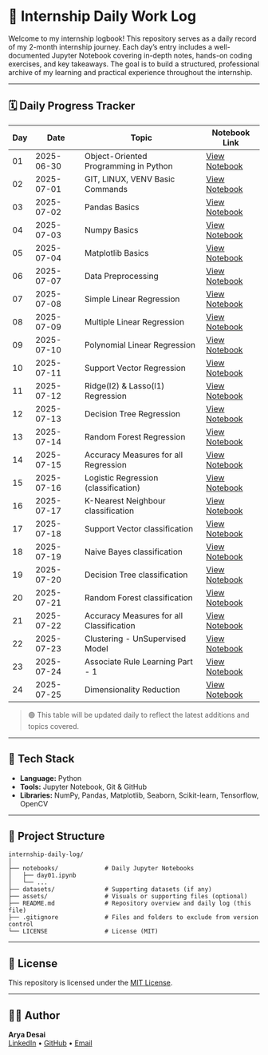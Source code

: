 # 📘 Internship Daily Work Log

Welcome to my internship logbook! This repository serves as a daily record of my 2-month internship journey. Each day’s entry includes a well-documented Jupyter Notebook covering in-depth notes, hands-on coding exercises, and key takeaways. The goal is to build a structured, professional archive of my learning and practical experience throughout the internship.

---

## 🗓️ Daily Progress Tracker

| Day | Date       | Topic                                    | Notebook Link                          |
| --- | ---------- | ---------------------------------------- | -------------------------------------- |
| 01  | 2025-06-30 | Object-Oriented Programming in Python    | [View Notebook](notebooks/day01.ipynb) |
| 02  | 2025-07-01 | GIT, LINUX, VENV Basic Commands          | [View Notebook](notebooks/day02.ipynb) |
| 03  | 2025-07-02 | Pandas Basics                            | [View Notebook](notebooks/day03.ipynb) |
| 04  | 2025-07-03 | Numpy Basics                             | [View Notebook](notebooks/day04.ipynb) |
| 05  | 2025-07-04 | Matplotlib Basics                        | [View Notebook](notebooks/day05.ipynb) |
| 06  | 2025-07-07 | Data Preprocessing                       | [View Notebook](notebooks/day06.ipynb) |
| 07  | 2025-07-08 | Simple Linear Regression                 | [View Notebook](notebooks/day07.ipynb) |
| 08  | 2025-07-09 | Multiple Linear Regression               | [View Notebook](notebooks/day08.ipynb) |
| 09  | 2025-07-10 | Polynomial Linear Regression             | [View Notebook](notebooks/day09.ipynb) |
| 10  | 2025-07-11 | Support Vector Regression                | [View Notebook](notebooks/day10.ipynb) |
| 11  | 2025-07-12 | Ridge(l2) & Lasso(l1) Regression         | [View Notebook](notebooks/day11.ipynb) |
| 12  | 2025-07-13 | Decision Tree Regression                 | [View Notebook](notebooks/day12.ipynb) |
| 13  | 2025-07-14 | Random Forest Regression                 | [View Notebook](notebooks/day13.ipynb) |
| 14  | 2025-07-15 | Accuracy Measures for all Regression     | [View Notebook](notebooks/day14)       |
| 15  | 2025-07-16 | Logistic Regression (classification)     | [View Notebook](notebooks/day15.ipynb) |
| 16  | 2025-07-17 | K-Nearest Neighbour classification       | [View Notebook](notebooks/day16.ipynb) |
| 17  | 2025-07-18 | Support Vector classification            | [View Notebook](notebooks/day17.ipynb) |
| 18  | 2025-07-19 | Naive Bayes classification               | [View Notebook](notebooks/day18.ipynb) |
| 19  | 2025-07-20 | Decision Tree classification             | [View Notebook](notebooks/day19.ipynb) |
| 20  | 2025-07-21 | Random Forest classification             | [View Notebook](notebooks/day20.ipynb) |
| 21  | 2025-07-22 | Accuracy Measures for all Classification | [View Notebook](notebooks/day21)       |
| 22  | 2025-07-23 | Clustering - UnSupervised Model          | [View Notebook](notebooks/day22.ipynb) |
| 23  | 2025-07-24 | Associate Rule Learning Part - 1         | [View Notebook](notebooks/day23.ipynb) |
| 24  | 2025-07-25 | Dimensionality Reduction                 | [View Notebook](notebooks/day24)       |

> 🟢 This table will be updated daily to reflect the latest additions and topics covered.

---

## 🧰 Tech Stack

- **Language:** Python
- **Tools:** Jupyter Notebook, Git & GitHub
- **Libraries:** NumPy, Pandas, Matplotlib, Seaborn, Scikit-learn, Tensorflow, OpenCV

---

## 📁 Project Structure

```
internship-daily-log/
│
├── notebooks/             # Daily Jupyter Notebooks
│   ├── day01.ipynb
│   └── ...
├── datasets/              # Supporting datasets (if any)
├── assets/                # Visuals or supporting files (optional)
├── README.md              # Repository overview and daily log (this file)
├── .gitignore             # Files and folders to exclude from version control
└── LICENSE                # License (MIT)
```

---

## 📄 License

This repository is licensed under the [MIT License](LICENSE).

---

## 🙋‍♂️ Author

**Arya Desai**  
[LinkedIn](https://www.linkedin.com/in/arya-desai-709a90250/) • [GitHub](https://github.com/AryaDesai241104) • [Email](mailto:aryadesai206@gmail.com)
